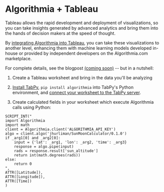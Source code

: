 # Algorithmia + Tableau 

Tableau allows the rapid development and deployment of visualizations, so you can take insights generated by advanced analytics and bring them into the hands of decision makers at the speed of thought.

By
[integrating Algorithmia into Tableau](https://algorithmia.com/developers/integrations),
you can take these visualizations to another level, enhancing them with
machine learning models developed in-house or provided by independent
developers on the Algorithmia.com marketplace.

For complete details, see the blogpost
[(coming soon)](https://blog.algorithmia.com) -- but in a nutshell:

1. Create a Tableau worksheet and bring in the data you'll be analyzing

2. [Install TabPy](https://github.com/tableau/TabPy/blob/master/README.md),
   `pip install algorithmia` into TabPy's Python environment, and
   [connect your worksheet to the TabPy server](https://github.com/tableau/TabPy/blob/master/docs/TableauConfiguration.md).

3. Create calculated fields in your worksheet which execute Algorithmia
   calls using Python:
   
```
SCRIPT_INT("
import Algorithmia
import math
client = Algorithmia.client('ALGORITHMIA_API_KEY')
algo = client.algo('jhurliman/SunMoonCalculator/0.1.0')
if _arg1[0] and _arg2[0]:
    input = {'lat': _arg1, 'lon': _arg2, 'time': _arg3}
    response = algo.pipe(input)
    rads = response.result['sun_altitude']
    return int(math.degrees(rads))
else:
    return 0
",
ATTR([Latitude]),
ATTR([Longitude]),
ATTR([Time])
)
```